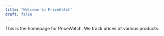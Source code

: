 ```yaml
---
title: "Welcome to PriceWatch"
draft: false
---
```


This is the homepage for PriceWatch. We track prices of various products.
